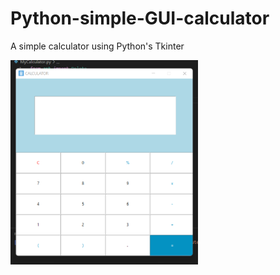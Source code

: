 # Python-simple-GUI-calculator
<p>A simple calculator using Python's Tkinter</p>
<img
  src="calc_img2.png"
  alt="Alt text"
  title="Calculator GUI"
  style="display: inline-block; margin: 0 auto; width:300px">



